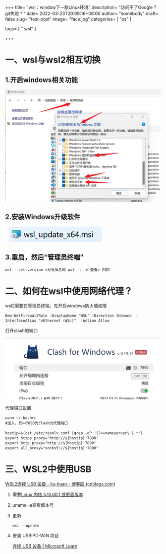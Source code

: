 +++
title= "wsl：window下一款Linux环境"
description= "访问不了Google？git失败？"
date= 2022-03-23T20:09:16+08:00
author= "somebody"
draft= false
slug= "test-post"
image= "face.jpg" 
categories= [
    "os"
]

tags=  [
    " wsl"
]

+++

# 一、wsl与wsl2相互切换

## 1.开启windows相关功能

![image-20230412101652516](images/image-20230412101652516.png)

## 2.安装Windows升级软件

![image-20230412102121655](images/image-20230412102121655.png)

## 3.重启，然后“管理员终端”

~~~ shell
wsl --set-version <分发版名称 wsl -l -v 查看> 2或1
~~~





# 二、如何在wsl中使用网络代理？

wsl2需要在管理员终端，先开启windows防火墙权限

~~~
New-NetFirewallRule -DisplayName "WSL" -Direction Inbound  -InterfaceAlias "vEthernet (WSL)"  -Action Allow
~~~

打开clash的端口

![](images/image-20230420163307553.png)

代理端口设置

~~~
nano ~/.bashrc
#加入，其中7890为clash的代理端口

hostip=$(cat /etc/resolv.conf |grep -oP '(?<=nameserver\ ).*')
export https_proxy="http://${hostip}:7890"
export http_proxy="http://${hostip}:7890"
export all_proxy="socks5://${hostip}:7890"
~~~

# 三、WSL2中使用USB

[WSL2连接 USB 设备 - liu-huan - 博客园 (cnblogs.com)](https://www.cnblogs.com/huanliu/p/17161382.html)

1. 需要[Linux 内核 5.10.60.1 或更高版本](https://docs.microsoft.com/zh-cn/windows/wsl/kernel-release-notes)

2. uname -a查看版本号

3. 更新

   ~~~
   wsl --update
   ~~~

4. 安装 USBIPD-WIN 项目

   [连接 USB 设备 | Microsoft Learn](https://learn.microsoft.com/zh-cn/windows/wsl/connect-usb)